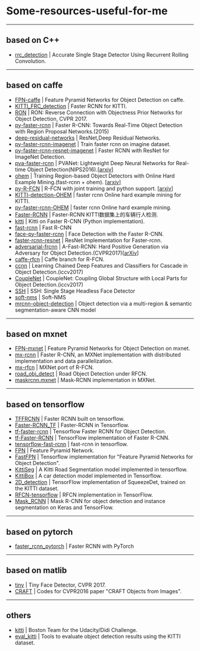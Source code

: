 # Some-resources-useful-for-me

----

## based on C++

* [rrc_detection](https://github.com/xiaohaoChen/rrc_detection) | Accurate Single Stage Detector Using Recurrent Rolling Convolution.

----

## based on caffe

* [FPN-caffe](https://github.com/unsky/FPN-caffe) | Feature Pyramid Networks for Object Detection on caffe. 
* [KITTI_FRC_detection](https://github.com/unsky/KITTI_FRC_detection) | Faster RCNN for KITTI.
* [RON](https://github.com/taokong/RON) | RON: Reverse Connection with Objectness Prior Networks for Object Detection, CVPR 2017.
* [py-faster-rcnn](https://github.com/rbgirshick/py-faster-rcnn) | Faster R-CNN: Towards Real-Time Object Detection with Region Proposal Networks.(2015)
* [deep-residual-networks](https://github.com/KaimingHe/deep-residual-networks) | ResNet,Deep Residual Networks.
* [py-faster-rcnn-imagenet](https://github.com/andrewliao11/py-faster-rcnn-imagenet) | Train faster rcnn on imagine dataset.
* [py-faster-rcnn-resnet-imagenet](https://github.com/tianzhi0549/py-faster-rcnn-resnet-imagenet) | Faster RCNN with ResNet for ImageNet Detection.
* [pva-faster-rcnn](https://github.com/sanghoon/pva-faster-rcnn) | PVANet: Lightweight Deep Neural Networks for Real-time Object Detection(NIPS2016).[[arxiv](https://arxiv.org/abs/1611.08588)]
* [ohem](https://github.com/abhi2610/ohem) | Training Region-based Object Detectors with Online Hard Example Mining.(fast-rcnn + ohem). [[arxiv](https://arxiv.org/abs/1604.03540)]
* [py-R-FCN](https://github.com/YuwenXiong/py-R-FCN) | R-FCN with joint training and python support. [[arxiv](https://arxiv.org/abs/1605.06409)]
* [KITTI-detection-OHEM](https://github.com/manutdzou/KITTI-detection-OHEM) | faster rcnn Online hard example mining for KITTI.
* [py-faster-rcnn-OHEM](https://github.com/manutdzou/py-faster-rcnn-OHEM) | faster rcnn Online hard example mining.
* [Faster-RCNN](https://github.com/JayMarx/Faster-RCNN) | Faster-RCNN KITTI数据集上的车辆行人检测.
* [kitti](https://github.com/MarvinTeichmann/kitti) | Kitti on Faster R-CNN (Python implementation).
* [fast-rcnn](https://github.com/rbgirshick/fast-rcnn) | Fast R-CNN
* [face-py-faster-rcnn](https://github.com/playerkk/face-py-faster-rcnn) | Face Detection with the Faster R-CNN.
* [faster-rcnn-resnet](https://github.com/Eniac-Xie/faster-rcnn-resnet) | ResNet Implementation for Faster-rcnn.
* [adversarial-frcnn](https://github.com/xiaolonw/adversarial-frcnn) | A-Fast-RCNN: Hard Positive Generation via Adversary for Object Detection.(CVPR2017)[[arXiv](https://arxiv.org/abs/1704.03414)]
* [caffe-rfcn](https://github.com/daijifeng001/caffe-rfcn) | Caffe branch for R-FCN.
* [ccnn](https://github.com/wk910930/ccnn) | Learning Chained Deep Features and Classifiers for Cascade in Object Detection.(iccv2017)
* [CoupleNet](https://github.com/tshizys/CoupleNet) | CoupleNet: Coupling Global Structure with Local Parts for Object Detection.(iccv2017)
* [SSH](https://github.com/mahyarnajibi/SSH) | SSH: Single Stage Headless Face Detector
* [soft-nms](https://github.com/bharatsingh430/soft-nms) | Soft-NMS
* [mrcnn-object-detection](https://github.com/gidariss/mrcnn-object-detection) | Object detection via a multi-region & semantic segmentation-aware CNN model

----

## based on mxnet

* [FPN-mxnet](https://github.com/unsky/FPN-mxnet) | Feature Pyramid Networks for Object Detection on mxnet.
* [mx-rcnn](https://github.com/precedenceguo/mx-rcnn) | Faster R-CNN, an MXNet implementation with distributed implementation and data parallelization.
* [mx-rfcn](https://github.com/giorking/mx-rfcn) | MXNet port of R-FCN.
* [road_obj_detect](https://github.com/dhzhd1/road_obj_detect) | Road Object Detection under RFCN.
* [maskrcnn.mxnet](https://github.com/xilaili/maskrcnn.mxnet) | Mask-RCNN implementation in MXNet.

----

## based on tensorflow

* [TFFRCNN](https://github.com/CharlesShang/TFFRCNN) | Faster RCNN built on tensorflow.
* [Faster-RCNN_TF](https://github.com/smallcorgi/Faster-RCNN_TF) | Faster-RCNN in Tensorflow.
* [tf-faster-rcnn](https://github.com/endernewton/tf-faster-rcnn) | Tensorflow Faster RCNN for Object Detection.
* [tf-Faster-RCNN](https://github.com/kevinjliang/tf-Faster-RCNN) | TensorFlow implementation of Faster R-CNN.
* [tensorflow-fast-rcnn](https://github.com/zplizzi/tensorflow-fast-rcnn) | fast-rcnn in tensorflow.
* [FPN](https://github.com/xmyqsh/FPN) | Feature Pyramid Network.
* [FastFPN](https://github.com/wuzheng-sjtu/FastFPN) | Tensorflow implementation for "Feature Pyramid Networks for Object Detection".
* [KittiSeg](https://github.com/MarvinTeichmann/KittiSeg) | A Kitti Road Segmentation model implemented in tensorflow.
* [KittiBox](https://github.com/MarvinTeichmann/KittiBox) | A car detection model implemented in Tensorflow.
* [2D_detection](https://github.com/fregu856/2D_detection) | TensorFlow implementation of SqueezeDet, trained on the KITTI dataset.
* [RFCN-tensorflow](https://github.com/xdever/RFCN-tensorflow) | RFCN implementation in TensorFlow.
* [Mask_RCNN](https://github.com/matterport/Mask_RCNN) | Mask R-CNN for object detection and instance segmentation on Keras and TensorFlow.

----

## based on pytorch

* [faster_rcnn_pytorch](https://github.com/longcw/faster_rcnn_pytorch) | Faster RCNN with PyTorch

----
## based on matlib

* [tiny](https://github.com/peiyunh/tiny) | Tiny Face Detector, CVPR 2017.
* [CRAFT](https://github.com/byangderek/CRAFT) | Codes for CVPR2016 paper "CRAFT Objects from Images".
----

## others
* [kitti](https://github.com/bostondiditeam/kitti) | Boston Team for the Udacity/Didi Challenge.
* [eval_kitti](https://github.com/cguindel/eval_kitti) | Tools to evaluate object detection results using the KITTI dataset.

